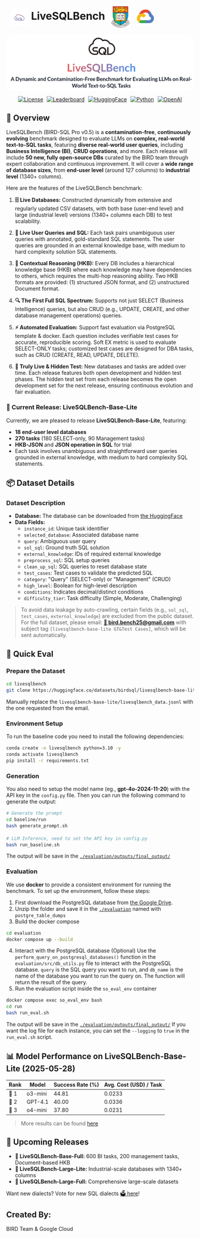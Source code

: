 #  <img src="materials/live_color.png" alt="LiveSQLBench Logo" width="50" style="vertical-align:middle;margin-left:10px;"> LiveSQLBench <img src="materials/hku-logo.jpg" alt="HKU Logo" width="50" style="vertical-align:middle;margin-left:10px;"> <img src="materials/google-cloud-logo.png" alt="Google Cloud Logo" width="50" style="vertical-align:middle;margin-left:10px;">


<p align="center">
  <img src="materials/title.png" 
       style="width: %; min-width: 100px; display: block; margin: auto; border-radius: 15px !important;">
</p>

<div style="display: flex; justify-content: center; align-items: center; gap: 10px;">
  <a href="https://creativecommons.org/licenses/by-sa/4.0/deed.en">
    <img src="https://img.shields.io/badge/License-CC%20By%20SA%204.0-orange.svg" alt="License">
  </a>
  <a href="https://livesqlbench.ai">
    <img src="https://img.shields.io/badge/Leaderboard-2025-28a745.svg" alt="Leaderboard">
  </a>
  <a href="https://huggingface.co/datasets/birdsql/livesqlbench-base-lite/">
    <img src="https://img.shields.io/badge/Dataset-HuggingFace-FFD21E.svg" alt="HuggingFace">
  </a>
  <a href="https://www.python.org/downloads/release/python-310/">
    <img src="https://img.shields.io/badge/Python-3.10+-teal.svg" alt="Python">
  </a>
  <a href="https://pypi.org/project/openai/">
    <img src="https://img.shields.io/badge/OpenAI-1.40+-beige.svg" alt="OpenAI">
  </a>
</div>

## 🚀 Overview

LiveSQLBench (BIRD-SQL Pro v0.5) is a **contamination-free**, **continuously evolving** benchmark designed to evaluate LLMs on **complex, real-world text-to-SQL tasks**, featuring **diverse real-world user queries**, including **Business Intelligence (BI)**, **CRUD operations**, and more. Each release will include **50 new, fully open-source DBs** curated by the BIRD team through expert collaboration and continuous improvement. It will cover a **wide range of database sizes**, from **end-user level** (around 127 columns) to **industrial level** (1340+ columns).

Here are the features of the LiveSQLBench benchmark:

1. **🗄️ Live Databases:**
Constructed dynamically from extensive and regularly updated CSV datasets, with both base (user-end level) and large (industrial level) versions (1340+ columns each DB) to test scalability.

2. **💬 Live User Queries and SQL:**
Each task pairs unambiguous user queries with annotated, gold-standard SQL statements. The user queries are grounded in an external knowledge base, with medium to hard complexity solution SQL statements.

3. **🧠 Contextual Reasoning (HKB):**
Every DB includes a hierarchical knowledge base (HKB) where each knowledge may have dependencies to others, which requires the multi-hop reasoning ability. Two HKB formats are provided: (1) structured JSON format, and (2) unstructured Document format.

4. **🔍 The First Full SQL Spectrum:**
Supports not just SELECT (Business Intelligence) queries, but also CRUD (e.g., UPDATE, CREATE, and other database management operations) queries.

5. **⚡ Automated Evaluation:**
Support fast evaluation via PostgreSQL template & docker. Each question includes verifiable test cases for accurate, reproducible scoring. Soft EX metric is used to evaluate SELECT-ONLY tasks; customized test cases are designed for DBA tasks, such as CRUD (CREATE, READ, UPDATE, DELETE). 

6. **🔄 Truly Live & Hidden Test:**
New databases and tasks are added over time. Each release features both open development and hidden test phases. The hidden test set from each release becomes the open development set for the next release, ensuring continuous evolution and fair evaluation.

### 🎯 Current Release: LiveSQLBench-Base-Lite

Currently, we are pleased to release **LiveSQLBench-Base-Lite**, featuring:
- **18 end-user level databases**
- **270 tasks** (180 SELECT-only, 90 Management tasks)
- **HKB-JSON** and **JSON operation in SQL** for trial
-  Each task involves unambiguous and straightforward user queries grounded in external knowledge, with medium to hard complexity SQL statements.


## 📦 Dataset Details

### Dataset Description

- **Database:** The database can be downloaded from [the HuggingFace](https://huggingface.co/datasets/birdsql/livesqlbench-base-lite)
- **Data Fields:**
   - `instance_id`: Unique task identifier
   - `selected_database`: Associated database name
   - `query`: Ambiguous user query
   - `sol_sql`: Ground truth SQL solution
   - `external_knowledge`: IDs of required external knowledge
   - `preprocess_sql`: SQL setup queries
   - `clean_up_sql`: SQL queries to reset database state
   - `test_cases`: Test cases to validate the predicted SQL
   - `category`: "Query" (SELECT-only) or "Management" (CRUD)
   - `high_level`: Boolean for high-level description
   - `conditions`: Indicates decimal/distinct conditions
   - `difficulty_tier`: Task difficulty (Simple, Moderate, Challenging)


> To avoid data leakage by auto-crawling, certain fields (e.g., `sol_sql`, `test_cases`, `external_knowledge`) are excluded from the public dataset. For the full dataset, please email: **[📧 bird.bench25@gmail.com](mailto:bird.bench25@gmail.com)** with subject tag `[livesqlbench-base-lite GT&Test Cases]`, which will be sent automatically.


## 💨 Quick Eval

### Prepare the Dataset

```bash
cd livesqlbench
git clone https://huggingface.co/datasets/birdsql/livesqlbench-base-lite
```
Manually replace the `livesqlbench-base-lite/livesqlbench_data.jsonl` with the one requested from the email. 

### Environment Setup
To run the baseline code you need to install the following dependencies:
```bash
conda create -n livesqlbench python=3.10 -y
conda activate livesqlbench
pip install -r requirements.txt
```

### Generation
You also need to setup the model name (eg., **gpt-4o-2024-11-20**) with the API key in the `config.py` file. Then you can run the following command to generate the output:
```bash
# Generate the prompt
cd baseline/run
bash generate_prompt.sh

# LLM Inference, need to set the API key in config.py
bash run_baseline.sh
```
The output will be save in the [`./evaluation/outputs/final_output/`](./evaluation/outputs/final_output/)

### Evaluation
We use **docker** to provide a consistent environment for running the benchmark. To set up the environment, follow these steps:

1. First download the PostgreSQL database from [the Google Drive](https://drive.google.com/file/d/1KABce6czIqL9kMyIX7i-_A0CIQoDnmyW/view?usp=sharing).
2. Unzip the folder and save it in the [`./evaluation`](./evaluation) named with `postgre_table_dumps`
3. Build the docker compose
```bash
cd evaluation
docker compose up --build
```
4. Interact with the PostgreSQL database (Optional)
Use the `perform_query_on_postgresql_databases()` function in the `evaluation/src/db_utils.py` file to interact with the PostgreSQL database. `query` is the SQL query you want to run, and `db_name` is the name of the database you want to run the query on. The function will return the result of the query.
5. Run the evaluation script inside the `so_eval_env` container
```bash
docker compose exec so_eval_env bash
cd run
bash run_eval.sh 
```
The output will be save in the [`./evaluation/outputs/final_output/`](./evaluation/outputs/final_output/)
If you want the log file for each instance, you can set the `--logging` to `true` in the `run_eval.sh` script.


## 📊 Model Performance on LiveSQLBench-Base-Lite (2025-05-28)

| Rank | Model | Success Rate (%) | Avg. Cost (USD) / Task |
|------|-------|------------------|----------------------|
| 🥇 1 | o3-mini | 44.81 | 0.0233 |
| 🥈 2 | GPT-4.1 | 40.00 | 0.0336 |
| 🥉 3 | o4-mini | 37.80 | 0.0231 |
> More results can be found [here](https://huggingface.co/datasets/birdsql/livesqlbench-base-lite/)

## 🔄 Upcoming Releases

- **🔄 LiveSQLBench-Base-Full:** 600 BI tasks, 200 management tasks, Document-based HKB
- **🔄 LiveSQLBench-Large-Lite:** Industrial-scale databases with 1340+ columns
- **🔄 LiveSQLBench-Large-Full:** Comprehensive large-scale datasets

Want new dialects? Vote for new SQL dialects [🗳️ here](https://docs.google.com/forms/d/e/1FAIpQLSfEogmsA7LObI13KOoiojdnYfW28KEqvEVtC9hXaZJ8O9aCpQ/viewform?usp=header)!

## Created By:
BIRD Team & Google Cloud